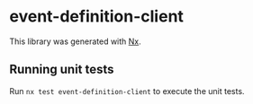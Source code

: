 # event-definition-client

This library was generated with [Nx](https://nx.dev).

## Running unit tests

Run `nx test event-definition-client` to execute the unit tests.
